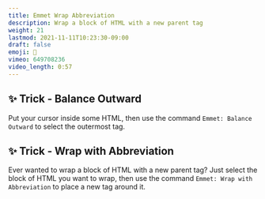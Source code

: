 ```yaml
---
title: Emmet Wrap Abbreviation
description: Wrap a block of HTML with a new parent tag
weight: 21
lastmod: 2021-11-11T10:23:30-09:00
draft: false
emoji: 🌯
vimeo: 649708236
video_length: 0:57
---
```


## ✨ Trick - Balance Outward

Put your cursor inside some HTML, then use the command `Emmet: Balance Outward` to select the outermost tag.


## ✨ Trick - Wrap with Abbreviation

Ever wanted to wrap a block of HTML with a new parent tag? Just select the block of HTML you want to wrap, then use the command `Emmet: Wrap with Abbreviation` to place a new tag around it.